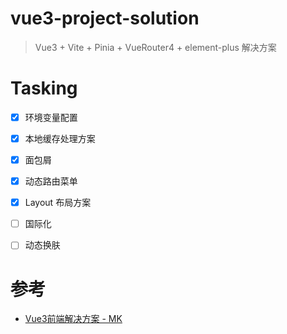 # vue3-project-solution

> Vue3 + Vite + Pinia + VueRouter4 + element-plus 解决方案


# Tasking 

* [x] 环境变量配置
* [x] 本地缓存处理方案
* [x] 面包屑
* [x] 动态路由菜单
* [x] Layout 布局方案
* [ ] 国际化
* [ ] 动态换肤



# 参考
* [Vue3前端解决方案 - MK](https://github.com/jesusLove/daily-notes/tree/main/%E5%85%B6%E4%BB%96/other/mk-Vue3%E5%89%8D%E7%AB%AF%E8%A7%A3%E5%86%B3%E6%96%B9%E6%A1%88/nodes)
